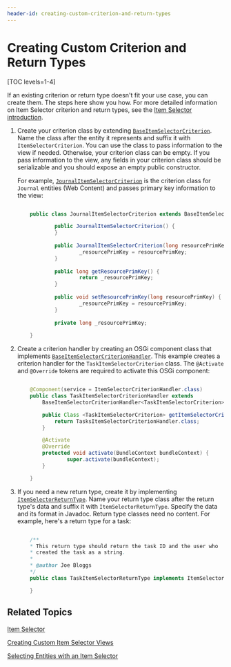```yaml
---
header-id: creating-custom-criterion-and-return-types
---
```


# Creating Custom Criterion and Return Types

[TOC levels=1-4]

If an existing criterion or return type doesn't fit your use case, you can
create them. The steps here show you how. For more detailed information on Item
Selector criterion and return types, see the 
[Item Selector introduction](/developer/frameworks/-/knowledge_base/7-2/item-selector). 

1.  Create your criterion class by extending 
    [`BaseItemSelectorCriterion`](@app-ref@/collaboration/latest/javadocs/com/liferay/item/selector/BaseItemSelectorCriterion.html). 
    Name the class after the entity it represents and suffix it with 
    `ItemSelectorCriterion`. You can use the class to pass information to the 
    view if needed. Otherwise, your criterion class can be empty. If you pass 
    information to the view, any fields in your criterion class should be 
    serializable and you should expose an empty public constructor. 

    For example, 
    [`JournalItemSelectorCriterion`](@app-ref@/web-experience/latest/javadocs/com/liferay/journal/item/selector/criterion/JournalItemSelectorCriterion.html) 
    is the criterion class for `Journal` entities (Web Content) and passes 
    primary key information to the view: 

    ```java

        public class JournalItemSelectorCriterion extends BaseItemSelectorCriterion {

                public JournalItemSelectorCriterion() {
                }
        
                public JournalItemSelectorCriterion(long resourcePrimKey) {
                        _resourcePrimKey = resourcePrimKey;
                }
        
                public long getResourcePrimKey() {
                        return _resourcePrimKey;
                }
        
                public void setResourcePrimKey(long resourcePrimKey) {
                        _resourcePrimKey = resourcePrimKey;
                }
        
                private long _resourcePrimKey;
        
        }

    ```

2.  Create a criterion handler by creating an OSGi component class that 
    implements 
    [`BaseItemSelectorCriterionHandler`](@app-ref@/collaboration/latest/javadocs/com/liferay/item/selector/BaseItemSelectorCriterionHandler.html). 
    This example creates a criterion handler for the `TaskItemSelectorCriterion` 
    class. The `@Activate` and `@Override` tokens are required to activate this 
    OSGi component: 

    ```java

        @Component(service = ItemSelectorCriterionHandler.class)
        public class TaskItemSelectorCriterionHandler extends 
            BaseItemSelectorCriterionHandler<TaskItemSelectorCriterion> {

            public Class <TaskItemSelectorCriterion> getItemSelectorCriterionClass() {
                return TasksItemSelectorCriterionHandler.class;
            }

            @Activate
            @Override
            protected void activate(BundleContext bundleContext) {
                    super.activate(bundleContext);
            }

        }

    ```

3.  If you need a new return type, create it by implementing 
    [`ItemSelectorReturnType`](@app-ref@/collaboration/latest/javadocs/com/liferay/item/selector/ItemSelectorReturnType.html). 
    Name your return type class after the return type's data and suffix it with 
    `ItemSelectorReturnType`. Specify the data and its format in Javadoc. Return 
    type classes need no content. For example, here's a return type for a task: 

    ```java

        /**
        * This return type should return the task ID and the user who
        * created the task as a string.
        *
        * @author Joe Bloggs
        */
        public class TaskItemSelectorReturnType implements ItemSelectorReturnType{

        }

    ```

## Related Topics

[Item Selector](/developer/frameworks/-/knowledge_base/7-2/item-selector)

[Creating Custom Item Selector Views](/developer/frameworks/-/knowledge_base/7-2/creating-custom-item-selector-views)

[Selecting Entities with an Item Selector](/developer/frameworks/-/knowledge_base/7-2/selecting-entities-with-an-item-selector)
